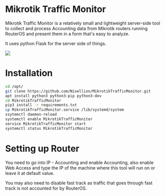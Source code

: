 # Mikrotik Traffic Monitor

Mikrotik Traffic Monitor is a relatively small and lightweight server-side
tool to collect and process Accounting data from Mikrotik routers running RouterOS and
present them in a form that's easy to analyze.

It uses python Flask for the server side of things.

![](https://i.imgur.com/dLtKI4E.png)

# Installation

```bash
cd /opt/
git clone https://github.com/Nixellion/MikrotikTrafficMonitor.git
apt install python3 python3-pip python3-dev
cd MikrotikTrafficMonitor
pip3 install -r requirements.txt
cp MikrotikTrafficMonitor.service /lib/systemd/system
ssytemctl daemon-reload
systemctl enable MikrotikTrafficMonitor
service MikrotikTrafficMonitor start
systemctl status MikrotikTrafficMonitor
```

# Setting up Router

You need to go into IP - Accounting and enable Accounting, also enable Web Access and
type the IP of the machine where this tool will run on or leave it at default value.

You may also need to disable fast track as traffic that goes through fast track is not accounted for by RouterOS.